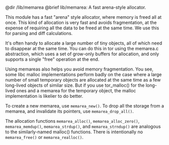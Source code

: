 @dir /lib/memarea
@brief lib/memarea: A fast arena-style allocator.

This module has a fast "arena" style allocator, where memory is freed all at
once.  This kind of allocation is very fast and avoids fragmentation, at the
expense of requiring all the data to be freed at the same time.  We use this
for parsing and diff calculations.

It's often handy to allocate a large number of tiny objects, all of which
need to disappear at the same time.  You can do this in tor using the
memarea.c abstraction, which uses a set of grow-only buffers for allocation,
and only supports a single "free" operation at the end.

Using memareas also helps you avoid memory fragmentation.  You see, some libc
malloc implementations perform badly on the case where a large number of
small temporary objects are allocated at the same time as a few long-lived
objects of similar size.  But if you use tor_malloc() for the long-lived ones
and a memarea for the temporary object, the malloc implementation is likelier
to do better.

To create a new memarea, use `memarea_new()`.  To drop all the storage from a
memarea, and invalidate its pointers, use `memarea_drop_all()`.

The allocation functions `memarea_alloc()`, `memarea_alloc_zero()`,
`memarea_memdup()`, `memarea_strdup()`, and `memarea_strndup()` are analogous
to the similarly-named malloc() functions.  There is intentionally no
`memarea_free()` or `memarea_realloc()`.

